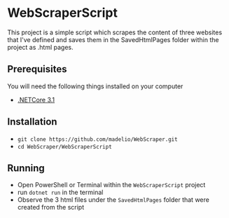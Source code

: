 ﻿# WebScraperScript

This project is a simple script which scrapes the content of three websites that I've defined and saves them in the SavedHtmlPages folder within the project as .html pages. 

## Prerequisites
You will need the following things installed on your computer
* [.NETCore 3.1](https://dotnet.microsoft.com/download)

## Installation

* `git clone https://github.com/madelio/WebScraper.git`
* `cd WebScraper/WebScraperScript`

## Running 

* Open PowerShell or Terminal within the `WebScraperScript` project
* run `dotnet run` in the terminal
* Observe the 3 html files under the `SavedHtmlPages` folder that were created from the script